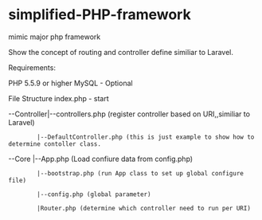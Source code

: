 # simplified-PHP-framework
mimic major php  framework

Show the concept of routing and controller define similiar to Laravel.

Requirements:

PHP 5.5.9 or higher
MySQL - Optional

File Structure
index.php - start

--Controller|--controllers.php (register controller based on URI,,similiar to Laravel)
            
            |--DefaultController.php (this is just example to show how to determine contoller class.
            
--Core      |--App.php (Load confiure data from config.php)
            
            |--bootstrap.php (run App class to set up global configure file)
            
            |--config.php (global parameter)
            
            |Router.php (determine which controller need to run per URI)
